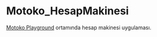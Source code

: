 # Motoko_HesapMakinesi
[Motoko Playground](https://play.motoko.org/) ortamında hesap makinesi uygulaması.
